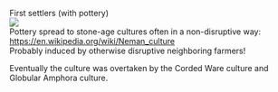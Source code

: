 First settlers (with pottery)  
![](https://upload.wikimedia.org/wikipedia/commons/thumb/0/02/European-middle-neolithic-en.svg/1400px-European-middle-neolithic-en.svg.png)  
Pottery spread to stone-age cultures often in a non-disruptive way:  
https://en.wikipedia.org/wiki/Neman_culture  
Probably induced by otherwise disruptive neighboring farmers!  

Eventually the culture was overtaken by the Corded Ware culture and Globular Amphora culture.  
